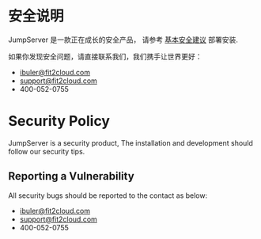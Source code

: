 # 安全说明

JumpServer 是一款正在成长的安全产品， 请参考 [基本安全建议](https://docs.jumpserver.org/zh/master/install/install_security/) 部署安装.

如果你发现安全问题，请直接联系我们，我们携手让世界更好：

- ibuler@fit2cloud.com
- support@fit2cloud.com
- 400-052-0755


# Security Policy
JumpServer is a security product, The installation and development should follow our security tips.

## Reporting a Vulnerability
All security bugs should be reported to the contact as below:

- ibuler@fit2cloud.com
- support@fit2cloud.com
- 400-052-0755
